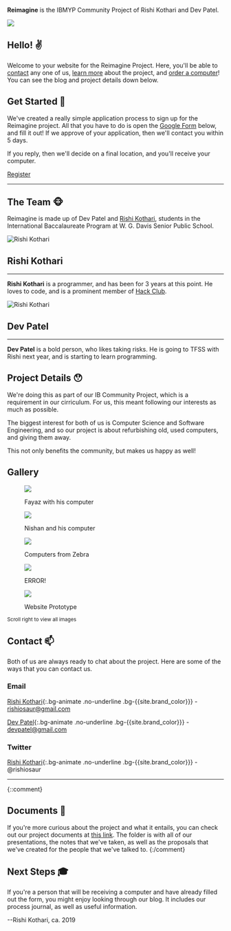 **Reimagine** is the IBMYP Community Project of Rishi Kothari and Dev Patel.

![](/{{site.baseurl}}/static/images/logo.png)

## Hello! ✌️
Welcome to your website for the Reimagine Project. Here, you'll be able to <a href="#contact-" class=" bg-animate no-underline bg-{{site.brand_color}}">contact</a> any one of us, <a href="#project-details-" class="bg-animate no-underline bg-{{site.brand_color}}">learn more</a> about the project, and <a href="#get-started-" class="bg-animate no-underline bg-{{site.brand_color}}">order a computer</a>! You can see the blog and project details down below.

## Get Started 🙌
We've created a really simple application process to sign up for the Reimagine project. All that you have to do is open the <a href="https://docs.google.com/forms/d/e/1FAIpQLSccgv4tG1JWxQqhl1wDhPuTKBtxZwEG6N3dzu8N7FLyp5_SRA/viewform" class="bg-animate no-underline bg-{{site.brand_color}}">Google Form</a> below, and fill it out! If we approve of your application, then we'll contact you within 5 days.<br>

If you reply, then we'll decide on a final location, and you'll receive your computer. 

<a href="https://docs.google.com/forms/d/e/1FAIpQLSccgv4tG1JWxQqhl1wDhPuTKBtxZwEG6N3dzu8N7FLyp5_SRA/viewform" class="bg-animate f6 no-underline ph3 pv2 mb2 tc dib black bg-{{site.brand_color}} f1 w-100">Register</a>

---

## The Team 🐵
Reimagine is made up of Dev Patel and <a href="https://github.com/rishiosaur" class="bg-animate no-underline bg-{{ site.brand_color }}">Rishi Kothari</a>, students in the International Baccalaureate Program at W. G. Davis Senior Public School.
<div class="mw9 center ph3-ns">
  <div class="cf ph2-ns">
    <div class="fl w-100 w-50-ns pa2">
      <div class="">
        <article class="mw5 center bg-white br3 pa3 pa4-ns mv3 ba b--{{site.brand_color}}">
            <div class="tc">
                <img src="/reimagine/static/images/rishi.png" class="br-100 h3 w3 dib" title="Rishi Kothari">
                <h1 class="f4">Rishi Kothari</h1>
                <hr class="mw3 bb bw1 b--black-10">
            </div>
            <p class="lh-copy measure center f6">
                <b>Rishi Kothari</b> is a programmer, and has been for 3 years at this point. He loves to code, and is a prominent member of <a href="https://hackclub.com" class="bg-animate no-underline bg-{{ site.brand_color }}">Hack Club</a>.
            </p>
        </article>
      </div>
    </div>
    <div class="fl w-100 w-50-ns pa2">
      <div class="">
        <article class="mw5 center bg-white br3 pa3 pa4-ns mv3 ba b--{{site.brand_color}}">
            <div class="tc">
                <img src="/reimagine/static/images/dev.jpg" class="br-100 h3 w3 dib" title="Rishi Kothari">
                <h1 class="f4">Dev Patel</h1>
                <hr class="mw3 bb bw1 b--black-10">
            </div>
            <p class="lh-copy measure center f6">
                <b>Dev Patel</b> is a bold person, who likes taking risks. He is going to TFSS with Rishi next year, and is starting to learn programming.
            </p>
        </article>
      </div>
    </div>
  </div>
</div>

## Project Details 😯
We're doing this as part of our IB Community Project, which is a requirement in our cirriculum. For us, this meant following our interests as much as possible.

The biggest interest for both of us is Computer Science and Software Engineering, and so our project is about refurbishing old, used computers, and giving them away.

This not only benefits the community, but makes us happy as well!

## Gallery
<div class="pa3 mw9 center">
  <div class="overflow-gallery w-100 overflow-x-scroll overflow-y-hidden mb4 bg-{{site.brand_color}}">
      <div class="overflow-inner nowrap">
          <figure class="hide-child dib mw-100 h-100 mh1 mv0 pa0 v-top overflow-hidden relative">
              <img class="h-100 lazyload lazypreload" src="/reimagine/static/images/pic13.jpg">
              <figcaption class="child sans-serif fw1 ma0 fw2 pa2 bg-black-40 white ws-normal mw-100 absolute bottom-0 left-0 right-0 pa1"><p class="pa0 ma0">Fayaz with his computer</p></figcaption>
          </figure>
          <figure class="hide-child dib mw-100 h-100 mh1 mv0 pa0 v-top overflow-hidden relative"><img class="h-100 lazyload lazypreload" src="/reimagine/static/images/pic4.jpg"><figcaption class="child sans-serif fw1 ma0 fw2 pa2 bg-black-40 white ws-normal mw-100 absolute bottom-0 left-0 right-0 pa1"><p class="pa0 ma0">Nishan and his computer</p></figcaption></figure>
          <figure class="hide-child dib mw-100 h-100 mh1 mv0 pa0 v-top overflow-hidden relative"><img class="h-100 lazyload lazypreload" src="/reimagine/static/images/pic23.jpg"><figcaption class="child sans-serif fw1 ma0 fw2 pa2 bg-black-40 white ws-normal mw-100 absolute bottom-0 left-0 right-0 pa1"><p class="pa0 ma0">Computers from Zebra</p></figcaption></figure>
          <figure class="hide-child dib mw-100 h-100 mh1 mv0 pa0 v-top overflow-hidden relative"><img class="h-100 lazyload lazypreload" src="/reimagine/static/images/pic25.jpg"><figcaption class="child sans-serif fw1 ma0 fw2 pa2 bg-black-40 white ws-normal mw-100 absolute bottom-0 left-0 right-0 pa1"><p class="pa0 ma0">ERROR!</p></figcaption></figure>
          <figure class="hide-child dib mw-100 h-100 mh1 mv0 pa0 v-top overflow-hidden relative"><img class="h-100 lazyload lazypreload" src="/reimagine/static/images/website1.png"><figcaption class="child sans-serif fw1 ma0 fw2 pa2 bg-black-40 white ws-normal mw-100 absolute bottom-0 left-0 right-0 pa1"><p class="pa0 ma0">Website Prototype</p></figcaption></figure>
      </div>
  </div>
  <p class="instructions"><small>Scroll right to view all images</small></p>
</div>


## Contact 📫
Both of us are always ready to chat about the project. Here are some of the ways that you can contact us.
### Email
[Rishi Kothari](mailto:rishiosaur@gmail.com){:.bg-animate .no-underline .bg-{{site.brand_color}}} - rishiosaur@gmail.com 

[Dev Patel](mailto:devpatel@gmail.com){:.bg-animate .no-underline .bg-{{site.brand_color}}} - devpatel@gmail.com

### Twitter
[Rishi Kothari](https://twitter.com/rishiosaur){:.bg-animate .no-underline .bg-{{site.brand_color}}} - @rishiosaur

---

{::comment}
## Documents 📎
If you're more curious about the project and what it entails, you can check out our project documents at <a href="link goes here" class="bg-animate no-underline bg-{{ site.brand_color }}">this link</a>. The folder is with all of our presentations, the notes that we've taken, as well as the proposals that we've created for the people that we've talked to.
{:/comment}

## Next Steps 🎓
If you're a person that will be receiving a computer and have already filled out the form, you might enjoy looking through our blog. It includes our process journal, as well as useful information.

<span class="b">--Rishi Kothari, ca. 2019</span>